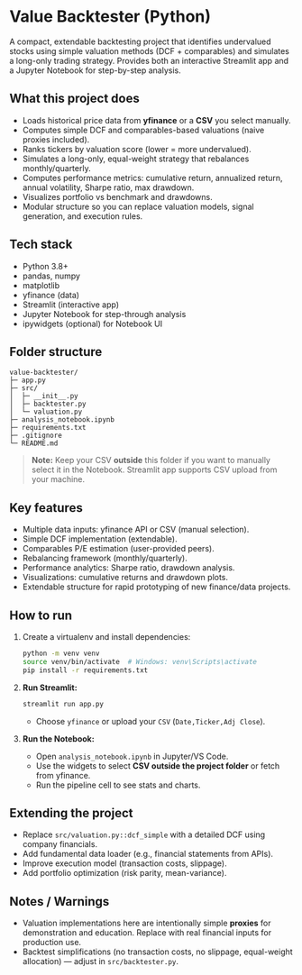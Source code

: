 # Value Backtester (Python)

A compact, extendable backtesting project that identifies undervalued stocks using simple valuation methods (DCF + comparables) and simulates a long-only trading strategy. Provides both an interactive Streamlit app and a Jupyter Notebook for step-by-step analysis.

## What this project does
- Loads historical price data from **yfinance** or a **CSV** you select manually.
- Computes simple DCF and comparables-based valuations (naive proxies included).
- Ranks tickers by valuation score (lower = more undervalued).
- Simulates a long-only, equal-weight strategy that rebalances monthly/quarterly.
- Computes performance metrics: cumulative return, annualized return, annual volatility, Sharpe ratio, max drawdown.
- Visualizes portfolio vs benchmark and drawdowns.
- Modular structure so you can replace valuation models, signal generation, and execution rules.

## Tech stack
- Python 3.8+
- pandas, numpy
- matplotlib
- yfinance (data)
- Streamlit (interactive app)
- Jupyter Notebook for step-through analysis
- ipywidgets (optional) for Notebook UI

## Folder structure
```
value-backtester/
├─ app.py
├─ src/
│  ├─ __init__.py
│  ├─ backtester.py
│  └─ valuation.py
├─ analysis_notebook.ipynb
├─ requirements.txt
├─ .gitignore
└─ README.md
```
> **Note:** Keep your CSV **outside** this folder if you want to manually select it in the Notebook. Streamlit app supports CSV upload from your machine.

## Key features
- Multiple data inputs: yfinance API or CSV (manual selection).
- Simple DCF implementation (extendable).
- Comparables P/E estimation (user-provided peers).
- Rebalancing framework (monthly/quarterly).
- Performance analytics: Sharpe ratio, drawdown analysis.
- Visualizations: cumulative returns and drawdown plots.
- Extendable structure for rapid prototyping of new finance/data projects.

## How to run
1. Create a virtualenv and install dependencies:
   ```bash
   python -m venv venv
   source venv/bin/activate  # Windows: venv\Scripts\activate
   pip install -r requirements.txt
   ```

2. **Run Streamlit:**
   ```bash
   streamlit run app.py
   ```
   - Choose `yfinance` or upload your `CSV` (`Date,Ticker,Adj Close`).

3. **Run the Notebook:**
   - Open `analysis_notebook.ipynb` in Jupyter/VS Code.
   - Use the widgets to select **CSV outside the project folder** or fetch from yfinance.
   - Run the pipeline cell to see stats and charts.

## Extending the project
- Replace `src/valuation.py::dcf_simple` with a detailed DCF using company financials.
- Add fundamental data loader (e.g., financial statements from APIs).
- Improve execution model (transaction costs, slippage).
- Add portfolio optimization (risk parity, mean-variance).

## Notes / Warnings
- Valuation implementations here are intentionally simple **proxies** for demonstration and education. Replace with real financial inputs for production use.
- Backtest simplifications (no transaction costs, no slippage, equal-weight allocation) — adjust in `src/backtester.py`.

